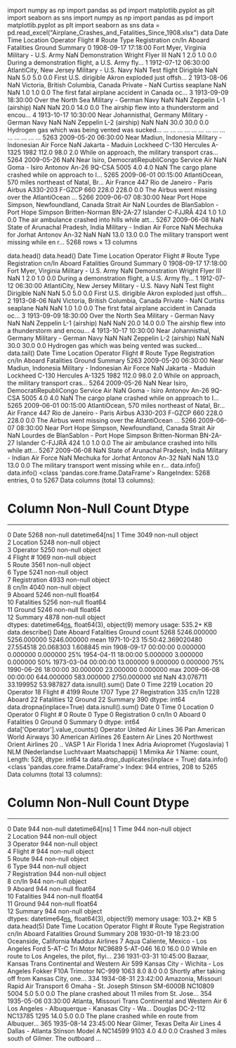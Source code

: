 import numpy as np
import pandas as pd
import matplotlib.pyplot as plt
import seaborn as sns
import numpy as np
import pandas as pd
import matplotlib.pyplot as plt
import seaborn as sns
data = pd.read_excel("Airplane_Crashes_and_Fatalities_Since_1908.xlsx")
data
Date	Time	Location	Operator	Flight #	Route	Type	Registration	cn/In	Aboard	Fatalities	Ground	Summary
0	1908-09-17	17:18:00	Fort Myer, Virginia	Military - U.S. Army	NaN	Demonstration	Wright Flyer III	NaN	1	2.0	1.0	0.0	During a demonstration flight, a U.S. Army fly...
1	1912-07-12	06:30:00	AtlantiCity, New Jersey	Military - U.S. Navy	NaN	Test flight	Dirigible	NaN	NaN	5.0	5.0	0.0	First U.S. dirigible Akron exploded just offsh...
2	1913-08-06	NaN	Victoria, British Columbia, Canada	Private	-	NaN	Curtiss seaplane	NaN	NaN	1.0	1.0	0.0	The first fatal airplane accident in Canada oc...
3	1913-09-09	18:30:00	Over the North Sea	Military - German Navy	NaN	NaN	Zeppelin L-1 (airship)	NaN	NaN	20.0	14.0	0.0	The airship flew into a thunderstorm and encou...
4	1913-10-17	10:30:00	Near Johannisthal, Germany	Military - German Navy	NaN	NaN	Zeppelin L-2 (airship)	NaN	NaN	30.0	30.0	0.0	Hydrogen gas which was being vented was sucked...
...	...	...	...	...	...	...	...	...	...	...	...	...	...
5263	2009-05-20	06:30:00	Near Madiun, Indonesia	Military - Indonesian Air Force	NaN	Jakarta - Maduin	Lockheed C-130 Hercules	A-1325	1982	112.0	98.0	2.0	While on approach, the military transport cras...
5264	2009-05-26	NaN	Near Isiro, DemocratiRepubliCongo	Service Air	NaN	Goma - Isiro	Antonov An-26	9Q-CSA	5005	4.0	4.0	NaN	The cargo plane crashed while on approach to I...
5265	2009-06-01	00:15:00	AtlantiOcean, 570 miles northeast of Natal, Br...	Air France	447	Rio de Janeiro - Paris	Airbus A330-203	F-GZCP	660	228.0	228.0	0.0	The Airbus went missing over the AtlantiOcean ...
5266	2009-06-07	08:30:00	Near Port Hope Simpson, Newfoundland, Canada	Strait Air	NaN	Lourdes de BlanSablon - Port Hope Simpson	Britten-Norman BN-2A-27 Islander	C-FJJRÂ	424	1.0	1.0	0.0	The air ambulance crashed into hills while att...
5267	2009-06-08	NaN	State of Arunachal Pradesh, India	Military - Indian Air Force	NaN	Mechuka for Jorhat	Antonov An-32	NaN	NaN	13.0	13.0	0.0	The military transport went missing while en r...
5268 rows × 13 columns

data.head()
data.head()
Date	Time	Location	Operator	Flight #	Route	Type	Registration	cn/In	Aboard	Fatalities	Ground	Summary
0	1908-09-17	17:18:00	Fort Myer, Virginia	Military - U.S. Army	NaN	Demonstration	Wright Flyer III	NaN	1	2.0	1.0	0.0	During a demonstration flight, a U.S. Army fly...
1	1912-07-12	06:30:00	AtlantiCity, New Jersey	Military - U.S. Navy	NaN	Test flight	Dirigible	NaN	NaN	5.0	5.0	0.0	First U.S. dirigible Akron exploded just offsh...
2	1913-08-06	NaN	Victoria, British Columbia, Canada	Private	-	NaN	Curtiss seaplane	NaN	NaN	1.0	1.0	0.0	The first fatal airplane accident in Canada oc...
3	1913-09-09	18:30:00	Over the North Sea	Military - German Navy	NaN	NaN	Zeppelin L-1 (airship)	NaN	NaN	20.0	14.0	0.0	The airship flew into a thunderstorm and encou...
4	1913-10-17	10:30:00	Near Johannisthal, Germany	Military - German Navy	NaN	NaN	Zeppelin L-2 (airship)	NaN	NaN	30.0	30.0	0.0	Hydrogen gas which was being vented was sucked...
data.tail()
Date	Time	Location	Operator	Flight #	Route	Type	Registration	cn/In	Aboard	Fatalities	Ground	Summary
5263	2009-05-20	06:30:00	Near Madiun, Indonesia	Military - Indonesian Air Force	NaN	Jakarta - Maduin	Lockheed C-130 Hercules	A-1325	1982	112.0	98.0	2.0	While on approach, the military transport cras...
5264	2009-05-26	NaN	Near Isiro, DemocratiRepubliCongo	Service Air	NaN	Goma - Isiro	Antonov An-26	9Q-CSA	5005	4.0	4.0	NaN	The cargo plane crashed while on approach to I...
5265	2009-06-01	00:15:00	AtlantiOcean, 570 miles northeast of Natal, Br...	Air France	447	Rio de Janeiro - Paris	Airbus A330-203	F-GZCP	660	228.0	228.0	0.0	The Airbus went missing over the AtlantiOcean ...
5266	2009-06-07	08:30:00	Near Port Hope Simpson, Newfoundland, Canada	Strait Air	NaN	Lourdes de BlanSablon - Port Hope Simpson	Britten-Norman BN-2A-27 Islander	C-FJJRÂ	424	1.0	1.0	0.0	The air ambulance crashed into hills while att...
5267	2009-06-08	NaN	State of Arunachal Pradesh, India	Military - Indian Air Force	NaN	Mechuka for Jorhat	Antonov An-32	NaN	NaN	13.0	13.0	0.0	The military transport went missing while en r...
data.info()
data.info()
<class 'pandas.core.frame.DataFrame'>
RangeIndex: 5268 entries, 0 to 5267
Data columns (total 13 columns):
 #   Column        Non-Null Count  Dtype         
---  ------        --------------  -----         
 0   Date          5268 non-null   datetime64[ns]
 1   Time          3049 non-null   object        
 2   Location      5248 non-null   object        
 3   Operator      5250 non-null   object        
 4   Flight #      1069 non-null   object        
 5   Route         3561 non-null   object        
 6   Type          5241 non-null   object        
 7   Registration  4933 non-null   object        
 8   cn/In         4040 non-null   object        
 9   Aboard        5246 non-null   float64       
 10  Fatalities    5256 non-null   float64       
 11  Ground        5246 non-null   float64       
 12  Summary       4878 non-null   object        
dtypes: datetime64[ns](1), float64(3), object(9)
memory usage: 535.2+ KB
data.describe()
Date	Aboard	Fatalities	Ground
count	5268	5246.000000	5256.000000	5246.000000
mean	1971-10-23 15:50:42.369020480	27.554518	20.068303	1.608845
min	1908-09-17 00:00:00	0.000000	0.000000	0.000000
25%	1954-04-11 18:00:00	5.000000	3.000000	0.000000
50%	1973-03-04 00:00:00	13.000000	9.000000	0.000000
75%	1990-06-26 18:00:00	30.000000	23.000000	0.000000
max	2009-06-08 00:00:00	644.000000	583.000000	2750.000000
std	NaN	43.076711	33.199952	53.987827
data.isnull().sum()
Date               0
Time            2219
Location          20
Operator          18
Flight #        4199
Route           1707
Type              27
Registration     335
cn/In           1228
Aboard            22
Fatalities        12
Ground            22
Summary          390
dtype: int64
data.dropna(inplace=True)
data.isnull().sum()
Date            0
Time            0
Location        0
Operator        0
Flight #        0
Route           0
Type            0
Registration    0
cn/In           0
Aboard          0
Fatalities      0
Ground          0
Summary         0
dtype: int64
data['Operator'].value_counts()
Operator
United Air Lines                             36
Pan American World Airways                   30
American Airlines                            26
Eastern Air Lines                            20
Northwest Orient Airlines                    20
                                             ..
VASP                                          1
Air Florida                                   1
Inex Adria Aviopromet (Yugoslavia)            1
NLM (Nederlandse Luchtvaart Maatschappij)     1
Mimika Air                                    1
Name: count, Length: 528, dtype: int64
ta
data.drop_duplicates(inplace = True)
data.info()
<class 'pandas.core.frame.DataFrame'>
Index: 944 entries, 208 to 5265
Data columns (total 13 columns):
 #   Column        Non-Null Count  Dtype         
---  ------        --------------  -----         
 0   Date          944 non-null    datetime64[ns]
 1   Time          944 non-null    object        
 2   Location      944 non-null    object        
 3   Operator      944 non-null    object        
 4   Flight #      944 non-null    object        
 5   Route         944 non-null    object        
 6   Type          944 non-null    object        
 7   Registration  944 non-null    object        
 8   cn/In         944 non-null    object        
 9   Aboard        944 non-null    float64       
 10  Fatalities    944 non-null    float64       
 11  Ground        944 non-null    float64       
 12  Summary       944 non-null    object        
dtypes: datetime64[ns](1), float64(3), object(9)
memory usage: 103.2+ KB
5
data.head(5)
Date	Time	Location	Operator	Flight #	Route	Type	Registration	cn/In	Aboard	Fatalities	Ground	Summary
208	1930-01-19	18:23:00	Oceanside, California	Maddux Airlines	7	Aqua Caliente, Mexico - Los Angeles	Ford 5-AT-C Tri Motor	NC9689	5-AT-046	16.0	16.0	0.0	While en route to Los Angeles, the pilot, flyi...
236	1931-03-31	10:45:00	Bazaar, Kansas	Trans Continental and Western Air	599	Kansas City - Wichita - Los Angeles	Fokker F10A Trimotor	NC-999	1063	8.0	8.0	0.0	Shortly after taking off from Kansas City, one...
334	1934-08-31	23:42:00	Amazonia, Missouri	Rapid Air Transport	6	Omaha - St. Joseph	Stinson SM-6000B	NC10809	5004	5.0	5.0	0.0	The plane crashed about 11 miles from St. Jose...
354	1935-05-06	03:30:00	Atlanta, Missouri	Trans Continental and Western Air	6	Los Angeles - Albuquerque - Kanasas City - Wa...	Douglas DC-2-112	NC13785	1295	14.0	5.0	0.0	The plane crashed while en route from Albuquer...
365	1935-08-14	23:45:00	Near Gilmer, Texas	Delta Air Lines	4	Dallas - Atlanta	Stinson Model A	NC14599	9103	4.0	4.0	0.0	Crashed 3 miles south of Gilmer. The outboard ...
​
